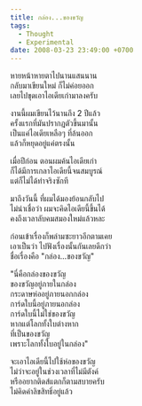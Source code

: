 ```yaml
---
title: กล่อง...ของขวัญ
tags:
  - Thought
  - Experimental
date: 2008-03-23 23:49:00 +0700
---
```


หายหน้าหายตาไปนานแสนนาน  
กลับมาเขียนใหม่ ก็ไม่ค่อยออก  
เลยไปขุดเอาไอเดียเก่ามาลงครับ

งานนี้ผมเขียนไว้นานถึง 2 ปีแล้ว  
ครั้งแรกที่มันปรากฎตัวขึ้นมานั้น  
เป็นแค่ไอเดียเหลือๆ ที่ล้นออก  
แล้วก็หยุดอยู่แค่ตรงนั้น

เมื่อปีก่อน ตอนผมค้นไอเดียเก่า  
ก็ได้มีการเกลาไอเดียนี้จนสมบูรณ์  
แต่ก็ไม่ได้ทำจริงซักที

มาถึงวันนี้ ที่ผมได้มองย้อนกลับไป  
ไม่น่าเชื่อว่า ผมจะคิดไอเดียนี้ขึ้นได้  
คงถึงเวลาลับคมสมองใหม่แล้วหละ

ก่อนเข้าเรื่องก็พล่ามซะยาวอีกตามเคย  
เอาเป็นว่า ไปฟังเรื่องนั้นกันเลยดีกว่า  
ชื่อเรื่องคือ "กล่อง...ของขวัญ"

"นี่คือกล่องของขวัญ  
ของขวัญอยู่ภายในกล่อง  
กระดาษห่ออยู่ภายนอกกล่อง  
การ์ดใบนี้อยู่ภายนอกล่อง  
การ์ดใบนี้ไม่ใช่ของขวัญ  
หากแต่โลกทั้งใบต่างหาก  
ที่เป็นของขวัญ  
เพราะโลกทั้งใบอยู่ในกล่อง"

จะเอาไอเดียนี้ไปใช้ห่อของขวัญ  
ไม่ว่าจะอยู่ในช่วงเวลาที่ไม่มีตังค์  
หรืออยากติดส์แตกก็ตามสบายครับ  
ไม่คิดค่าลิขสิทธิ์อยู่แล้ว
